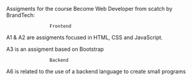 Assigments for the course Become Web Developer from scatch by BrandTech:

                    Frontend
A1 & A2 are assigments focused in HTML, CSS and JavaScript.

A3 is an assigment based on Bootstrap
  
                    Backend
A6 is related to the use of a backend language to create small programs

